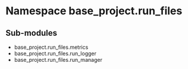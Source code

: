 Namespace base_project.run_files
================================

Sub-modules
-----------
* base_project.run_files.metrics
* base_project.run_files.run_logger
* base_project.run_files.run_manager